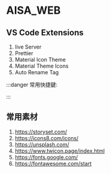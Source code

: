 # AISA_WEB

## VS Code Extensions

1. live Server
2. Prettier
3. Material Icon Theme
4. Material Theme Icons
5. Auto Rename Tag

:::danger
常用快捷鍵:

:::
## 常用素材

1. https://storyset.com/
2. https://icons8.com/icons/
3. https://unsplash.com/
4. https://www.twicon.page/index.html
5. https://fonts.google.com/
6. https://fontawesome.com/start
